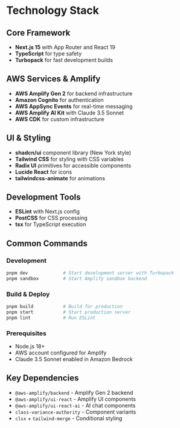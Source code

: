 # Technology Stack

## Core Framework
- **Next.js 15** with App Router and React 19
- **TypeScript** for type safety
- **Turbopack** for fast development builds

## AWS Services & Amplify
- **AWS Amplify Gen 2** for backend infrastructure
- **Amazon Cognito** for authentication
- **AWS AppSync Events** for real-time messaging
- **AWS Amplify AI Kit** with Claude 3.5 Sonnet
- **AWS CDK** for custom infrastructure

## UI & Styling
- **shadcn/ui** component library (New York style)
- **Tailwind CSS** for styling with CSS variables
- **Radix UI** primitives for accessible components
- **Lucide React** for icons
- **tailwindcss-animate** for animations

## Development Tools
- **ESLint** with Next.js config
- **PostCSS** for CSS processing
- **tsx** for TypeScript execution

## Common Commands

### Development
```bash
pnpm dev             # Start development server with Turbopack
pnpm sandbox         # Start Amplify sandbox backend
```

### Build & Deploy
```bash
pnpm build           # Build for production
pnpm start           # Start production server
pnpm lint            # Run ESLint
```

### Prerequisites
- Node.js 18+
- AWS account configured for Amplify
- Claude 3.5 Sonnet enabled in Amazon Bedrock

## Key Dependencies
- `@aws-amplify/backend` - Amplify Gen 2 backend
- `@aws-amplify/ui-react` - Amplify UI components
- `@aws-amplify/ui-react-ai` - AI chat components
- `class-variance-authority` - Component variants
- `clsx` + `tailwind-merge` - Conditional styling